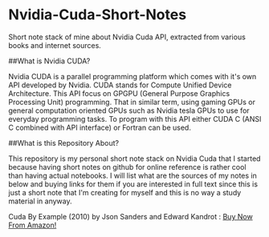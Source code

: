 # Nvidia-Cuda-Short-Notes
Short note stack of mine about Nvidia Cuda API, extracted from various books and internet sources.

##What is Nvidia CUDA?

Nvidia CUDA is a parallel programming platform which comes with it's own API developed by Nvidia. CUDA stands for Compute Unified Device Architecture. This API focus on GPGPU (General Purpose Graphics Processing Unit) programming. That in similar term, using gaming GPUs or general computation oriented GPUs such as Nvidia tesla GPUs to use for everyday programming tasks.
To program with this API either CUDA C (ANSI C combined with API interface) or Fortran can be used. 

##What is this Repository About?

This repository is my personal short note stack on Nvidia Cuda that I started because having short notes on github for online reference is rather cool than having actual notebooks. I will list what are the sources of my notes in below and buying links for them if you are interested in full text since this is just a short note that I'm creating for myself and this is no way a study material in anyway.

Cuda By Example (2010) by Json Sanders and Edward Kandrot : 
[Buy Now From Amazon!](http://www.amazon.com/CUDA-Example-Introduction-General-Purpose-Programming/dp/0131387685)







